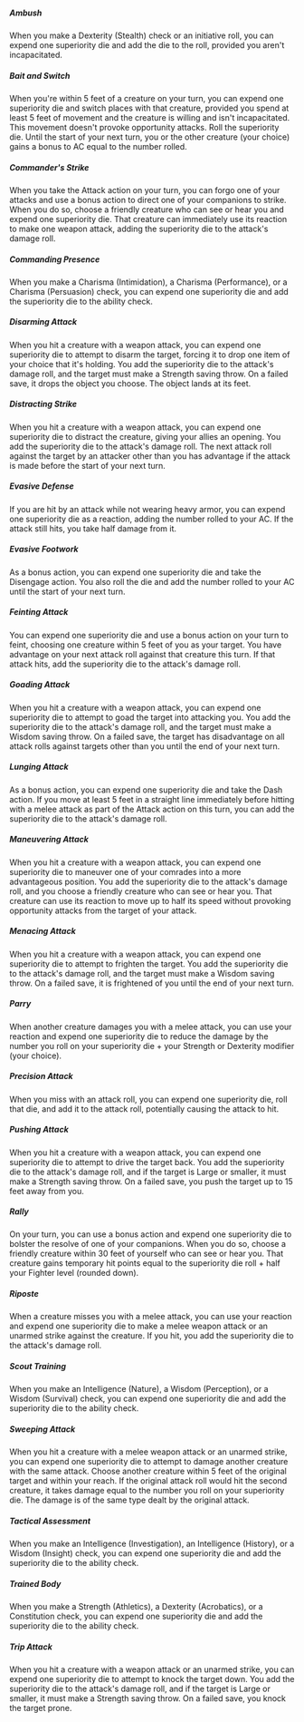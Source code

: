 
##### Ambush
When you make a Dexterity (Stealth) check or an initiative roll, you can expend one superiority die and add the die to the roll, provided you aren't incapacitated.


##### Bait and Switch
When you're within 5 feet of a creature on your turn, you can expend one superiority die and switch places with that creature, provided you spend at least 5 feet of movement and the creature is willing and isn't incapacitated. This movement doesn't provoke opportunity attacks.
Roll the superiority die. Until the start of your next turn, you or the other creature (your choice) gains a bonus to AC equal to the number rolled.


<!-- ##### Brace
When a creature you can see moves into the reach you have with the melee weapon you're wielding, you can use your reaction to expend one superiority die and make one attack against the creature, using that weapon. If the attack hits, add the superiority die to the weapon's damage roll. -->


##### Commander's Strike
When you take the Attack action on your turn, you can forgo one of your attacks and use a bonus action to direct one of your companions to strike. When you do so, choose a friendly creature who can see or hear you and expend one superiority die. That creature can immediately use its reaction to make one weapon attack, adding the superiority die to the attack's damage roll.


##### Commanding Presence
When you make a Charisma (Intimidation), a Charisma (Performance), or a Charisma (Persuasion) check, you can expend one superiority die and add the superiority die to the ability check.


##### Disarming Attack
When you hit a creature with a weapon attack, you can expend one superiority die to attempt to disarm the target, forcing it to drop one item of your choice that it's holding. You add the superiority die to the attack's damage roll, and the target must make a Strength saving throw. On a failed save, it drops the object you choose. The object lands at its feet.


##### Distracting Strike
When you hit a creature with a weapon attack, you can expend one superiority die to distract the creature, giving your allies an opening. You add the superiority die to the attack's damage roll. The next attack roll against the target by an attacker other than you has advantage if the attack is made before the start of your next turn.


##### Evasive Defense
If you are hit by an attack while not wearing heavy armor, you can expend one superiority die as a reaction, adding the number rolled to your AC. If the attack still hits, you take half damage from it.


##### Evasive Footwork
<!-- When you move, you can expend one superiority die, rolling the die and adding the number rolled to your AC until you stop moving. -->
As a bonus action, you can expend one superiority die and take the Disengage action. You also roll the die and add the number rolled to your AC until the start of your next turn.


##### Feinting Attack
You can expend one superiority die and use a bonus action on your turn to feint, choosing one creature within 5 feet of you as your target. You have advantage on your next attack roll against that creature this turn. If that attack hits, add the superiority die to the attack's damage roll.


##### Goading Attack
When you hit a creature with a weapon attack, you can expend one superiority die to attempt to goad the target into attacking you. You add the superiority die to the attack's damage roll, and the target must make a Wisdom saving throw. On a failed save, the target has disadvantage on all attack rolls against targets other than you until the end of your next turn.


<!-- ##### Grappling Strike
Immediately after you hit a creature with a melee attack on your turn, you can expend one superiority die and then try to grapple the target as a bonus action (see the Player's Handbook for rules on grappling). Add the superiority die to your Strength (Athletics) check. -->


##### Lunging Attack
As a bonus action, you can expend one superiority die and take the Dash action. If you move at least 5 feet in a straight line immediately before hitting with a melee attack as part of the Attack action on this turn, you can add the superiority die to the attack's damage roll.


##### Maneuvering Attack
When you hit a creature with a weapon attack, you can expend one superiority die to maneuver one of your comrades into a more advantageous position. You add the superiority die to the attack's damage roll, and you choose a friendly creature who can see or hear you. That creature can use its reaction to move up to half its speed without provoking opportunity attacks from the target of your attack.


##### Menacing Attack
When you hit a creature with a weapon attack, you can expend one superiority die to attempt to frighten the target. You add the superiority die to the attack's damage roll, and the target must make a Wisdom saving throw. On a failed save, it is frightened of you until the end of your next turn.


##### Parry
When another creature damages you with a melee attack, you can use your reaction and expend one superiority die to reduce the damage by the number you roll on your superiority die + your Strength or Dexterity modifier (your choice).


##### Precision Attack
When you miss with an attack roll, you can expend one superiority die, roll that die, and add it to the attack roll, potentially causing the attack to hit.


##### Pushing Attack
When you hit a creature with a weapon attack, you can expend one superiority die to attempt to drive the target back. You add the superiority die to the attack's damage roll, and if the target is Large or smaller, it must make a Strength saving throw. On a failed save, you push the target up to 15 feet away from you.


<!-- ##### Quick Toss
As a bonus action, you can expend one superiority die and make a ranged attack with a weapon that has the thrown property. You can draw the weapon as part of making this attack. If you hit, add the superiority die to the weapon's damage roll. -->


##### Rally
On your turn, you can use a bonus action and expend one superiority die to bolster the resolve of one of your companions. When you do so, choose a friendly creature within 30 feet of yourself who can see or hear you. That creature gains temporary hit points equal to the superiority die roll + half your Fighter level (rounded down).


##### Riposte
When a creature misses you with a melee attack, you can use your reaction and expend one superiority die to make a melee weapon attack or an unarmed strike against the creature. If you hit, you add the superiority die to the attack's damage roll.


##### Scout Training
When you make an Intelligence (Nature), a Wisdom (Perception), or a Wisdom (Survival) check, you can expend one superiority die and add the superiority die to the ability check.


##### Sweeping Attack
When you hit a creature with a melee weapon attack or an unarmed strike, you can expend one superiority die to attempt to damage another creature with the same attack. Choose another creature within 5 feet of the original target and within your reach. If the original attack roll would hit the second creature, it takes damage equal to the number you roll on your superiority die. The damage is of the same type dealt by the original attack.


##### Tactical Assessment
When you make an Intelligence (Investigation), an Intelligence (History), or a Wisdom (Insight) check, you can expend one superiority die and add the superiority die to the ability check.


##### Trained Body
When you make a Strength (Athletics), a Dexterity (Acrobatics), or a Constitution check, you can expend one superiority die and add the superiority die to the ability check.


##### Trip Attack
When you hit a creature with a weapon attack or an unarmed strike, you can expend one superiority die to attempt to knock the target down. You add the superiority die to the attack's damage roll, and if the target is Large or smaller, it must make a Strength saving throw. On a failed save, you knock the target prone.